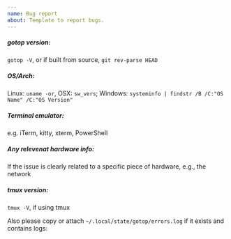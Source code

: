 ```yaml
---
name: Bug report
about: Template to report bugs.
---
```


<!-- Please search existing issues to avoid creating duplicates. -->
<!-- Also please test using the latest build to make sure your issue has not already been fixed. -->

##### gotop version:
`gotop -V`, or if built from source, `git rev-parse HEAD`
##### OS/Arch:
Linux: `uname -or`, OSX: `sw_vers`; Windows: `systeminfo | findstr /B /C:"OS Name" /C:"OS Version"`
##### Terminal emulator: 
e.g. iTerm, kitty, xterm, PowerShell
##### Any relevenat hardware info:
If the issue is clearly related to a specific piece of hardware, e.g., the network
##### tmux version:
`tmux -V`, if using tmux

Also please copy or attach `~/.local/state/gotop/errors.log` if it exists and contains logs:
